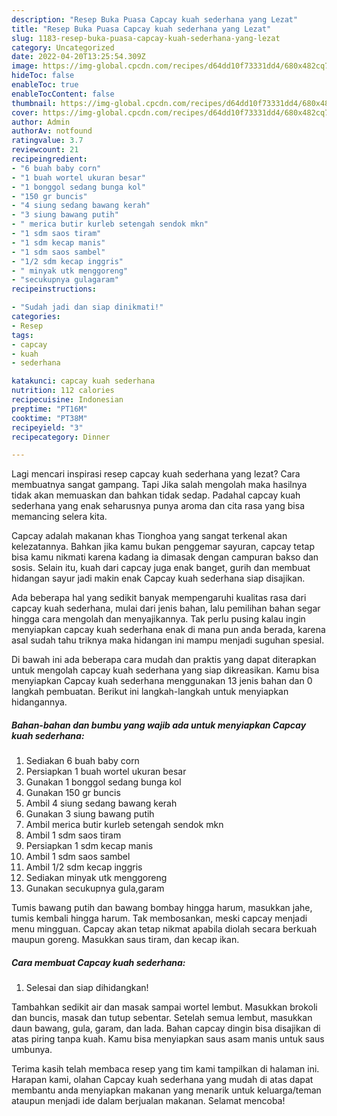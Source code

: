 ```yaml
---
description: "Resep Buka Puasa Capcay kuah sederhana yang Lezat"
title: "Resep Buka Puasa Capcay kuah sederhana yang Lezat"
slug: 1183-resep-buka-puasa-capcay-kuah-sederhana-yang-lezat
category: Uncategorized
date: 2022-04-20T13:25:54.309Z
image: https://img-global.cpcdn.com/recipes/d64dd10f73331dd4/680x482cq70/capcay-kuah-sederhana-foto-resep-utama.jpg
hideToc: false
enableToc: true
enableTocContent: false
thumbnail: https://img-global.cpcdn.com/recipes/d64dd10f73331dd4/680x482cq70/capcay-kuah-sederhana-foto-resep-utama.jpg
cover: https://img-global.cpcdn.com/recipes/d64dd10f73331dd4/680x482cq70/capcay-kuah-sederhana-foto-resep-utama.jpg
author: Admin
authorAv: notfound
ratingvalue: 3.7
reviewcount: 21
recipeingredient:
- "6 buah baby corn"
- "1 buah wortel ukuran besar"
- "1 bonggol sedang bunga kol"
- "150 gr buncis"
- "4 siung sedang bawang kerah"
- "3 siung bawang putih"
- " merica butir kurleb setengah sendok mkn"
- "1 sdm saos tiram"
- "1 sdm kecap manis"
- "1 sdm saos sambel"
- "1/2 sdm kecap inggris"
- " minyak utk menggoreng"
- "secukupnya gulagaram"
recipeinstructions:

- "Sudah jadi dan siap dinikmati!"
categories:
- Resep
tags:
- capcay
- kuah
- sederhana

katakunci: capcay kuah sederhana 
nutrition: 112 calories
recipecuisine: Indonesian
preptime: "PT16M"
cooktime: "PT38M"
recipeyield: "3"
recipecategory: Dinner

---
```



Lagi mencari inspirasi resep capcay kuah sederhana yang lezat? Cara membuatnya sangat gampang. Tapi Jika salah mengolah maka hasilnya tidak akan memuaskan dan bahkan tidak sedap. Padahal capcay kuah sederhana yang enak seharusnya punya aroma dan cita rasa yang bisa memancing selera kita.


Capcay adalah makanan khas Tionghoa yang sangat terkenal akan kelezatannya. Bahkan jika kamu bukan penggemar sayuran, capcay tetap bisa kamu nikmati karena kadang ia dimasak dengan campuran bakso dan sosis. Selain itu, kuah dari capcay juga enak banget, gurih dan membuat hidangan sayur jadi makin enak Capcay kuah sederhana siap disajikan.

Ada beberapa hal yang sedikit banyak mempengaruhi kualitas rasa dari capcay kuah sederhana, mulai dari jenis bahan, lalu pemilihan bahan segar hingga cara mengolah dan menyajikannya. Tak perlu pusing kalau ingin menyiapkan capcay kuah sederhana enak di mana pun anda berada, karena asal sudah tahu triknya maka hidangan ini mampu menjadi suguhan spesial.


Di bawah ini ada beberapa cara mudah dan praktis yang dapat diterapkan untuk mengolah capcay kuah sederhana yang siap dikreasikan. Kamu bisa menyiapkan Capcay kuah sederhana menggunakan 13 jenis bahan dan 0 langkah pembuatan. Berikut ini langkah-langkah untuk menyiapkan hidangannya.

<!--inarticleads1-->

##### Bahan-bahan dan bumbu yang wajib ada untuk menyiapkan Capcay kuah sederhana:

1. Sediakan 6 buah baby corn
1. Persiapkan 1 buah wortel ukuran besar
1. Gunakan 1 bonggol sedang bunga kol
1. Gunakan 150 gr buncis
1. Ambil 4 siung sedang bawang kerah
1. Gunakan 3 siung bawang putih
1. Ambil  merica butir kurleb setengah sendok mkn
1. Ambil 1 sdm saos tiram
1. Persiapkan 1 sdm kecap manis
1. Ambil 1 sdm saos sambel
1. Ambil 1/2 sdm kecap inggris
1. Sediakan  minyak utk menggoreng
1. Gunakan secukupnya gula,garam


Tumis bawang putih dan bawang bombay hingga harum, masukkan jahe, tumis kembali hingga harum. Tak membosankan, meski capcay menjadi menu mingguan. Capcay akan tetap nikmat apabila diolah secara berkuah maupun goreng. Masukkan saus tiram, dan kecap ikan. 

<!--inarticleads2-->

##### Cara membuat Capcay kuah sederhana:


1. Selesai dan siap dihidangkan!

Tambahkan sedikit air dan masak sampai wortel lembut. Masukkan brokoli dan buncis, masak dan tutup sebentar. Setelah semua lembut, masukkan daun bawang, gula, garam, dan lada. Bahan capcay dingin bisa disajikan di atas piring tanpa kuah. Kamu bisa menyiapkan saus asam manis untuk saus umbunya. 

Terima kasih telah membaca resep yang tim kami tampilkan di halaman ini. Harapan kami, olahan Capcay kuah sederhana yang mudah di atas dapat membantu anda menyiapkan makanan yang menarik untuk keluarga/teman ataupun menjadi ide dalam berjualan makanan. Selamat mencoba!

